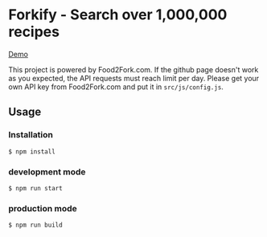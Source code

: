 # Forkify - Search over 1,000,000 recipes

[Demo](https://wtlin1228.github.io/forkify/dist/index.html)

This project is powered by Food2Fork.com.
If the github page doesn't work as you expected, the API requests must reach limit per day.
Please get your own API key from Food2Fork.com and put it in `src/js/config.js`.

## Usage

### Installation

`$ npm install`

### development mode

`$ npm run start`

### production mode

`$ npm run build`
